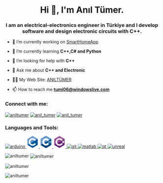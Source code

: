 <h1 align="center">Hi 👋, I'm Anıl Tümer.</h1>
<h3 align="center">I am an electrical-electronics engineer in Türkiye and I develop software and design electronic circuits with C++.</h3>

- 🔭 I’m currently working on [SmartHomeApp](https://github.com/AnilTumer/Akilli-Ev-Sistemi)

- 🌱 I’m currently learning **C++,C# and Python**

- 🤝 I’m looking for help with **C++**

- 💬 Ask me about **C++ and Electronic**

- 👨‍💻 My Web Site: [ANILTÜMER](https://tumi0606.wixsite.com/aniltumer)

- 📫 How to reach me **tumi06@windowslive.com**

<h3 align="left">Connect with me:</h3>
<p align="left">
<a href="https://linkedin.com/in/aniltumer" target="blank"><img align="center" src="https://raw.githubusercontent.com/rahuldkjain/github-profile-readme-generator/master/src/images/icons/Social/linked-in-alt.svg" alt="aniltumer" height="40" width="40" /></a>
<a href="https://instagram.com/anil_tumer" target="blank"><img align="center" src="https://raw.githubusercontent.com/rahuldkjain/github-profile-readme-generator/master/src/images/icons/Social/instagram.svg" alt="anil_tumer" height="40" width="40" /></a>
<a href="https://tumi0606.wixsite.com/aniltumer" target="blank"><img align="center" src="https://cdn-icons-png.flaticon.com/512/5339/5339181.png" alt="anil_tumer" height="40" width="40" /></a>
</p>

<h3 align="left">Languages and Tools:</h3>
<p align="left"> <a href="https://www.arduino.cc/" target="_blank" rel="noreferrer"> <img src="https://cdn.worldvectorlogo.com/logos/arduino-1.svg" alt="arduino" width="40" height="40"/> </a> <a href="https://www.cprogramming.com/" target="_blank" rel="noreferrer"> <img src="https://raw.githubusercontent.com/devicons/devicon/master/icons/c/c-original.svg" alt="c" width="40" height="40"/> </a> <a href="https://www.w3schools.com/cpp/" target="_blank" rel="noreferrer"> <img src="https://raw.githubusercontent.com/devicons/devicon/master/icons/cplusplus/cplusplus-original.svg" alt="cplusplus" width="40" height="40"/> </a> <a href="https://www.w3schools.com/cs/" target="_blank" rel="noreferrer"> <img src="https://raw.githubusercontent.com/devicons/devicon/master/icons/csharp/csharp-original.svg" alt="csharp" width="40" height="40"/> </a> <a href="https://git-scm.com/" target="_blank" rel="noreferrer"> <img src="https://www.vectorlogo.zone/logos/git-scm/git-scm-icon.svg" alt="git" width="40" height="40"/> </a> <a href="https://www.mathworks.com/" target="_blank" rel="noreferrer"> <img src="https://upload.wikimedia.org/wikipedia/commons/2/21/Matlab_Logo.png" alt="matlab" width="40" height="40"/> </a> <a href="https://www.qt.io/" target="_blank" rel="noreferrer"> <img src="https://upload.wikimedia.org/wikipedia/commons/0/0b/Qt_logo_2016.svg" alt="qt" width="40" height="40"/> </a> <a href="https://unrealengine.com/" target="_blank" rel="noreferrer"> <img src="https://raw.githubusercontent.com/kenangundogan/fontisto/036b7eca71aab1bef8e6a0518f7329f13ed62f6b/icons/svg/brand/unreal-engine.svg" alt="unreal" width="40" height="40"/> </a> </p>

<p><img align="left" src="https://github-readme-stats.vercel.app/api/top-langs?username=aniltumer&show_icons=true&locale=en&layout=compact" alt="aniltumer" /></p>

<p>&nbsp;<img align="center" src="https://github-readme-stats.vercel.app/api?username=aniltumer&show_icons=true&locale=en" alt="aniltumer" /></p>

<p><img align="center" src="https://github-readme-streak-stats.herokuapp.com/?user=aniltumer&" alt="aniltumer" /></p>

<p align="left"> <img src="https://komarev.com/ghpvc/?username=aniltumer&label=Profile%20views&color=0e75b6&style=flat" alt="aniltumer" /> </p>
